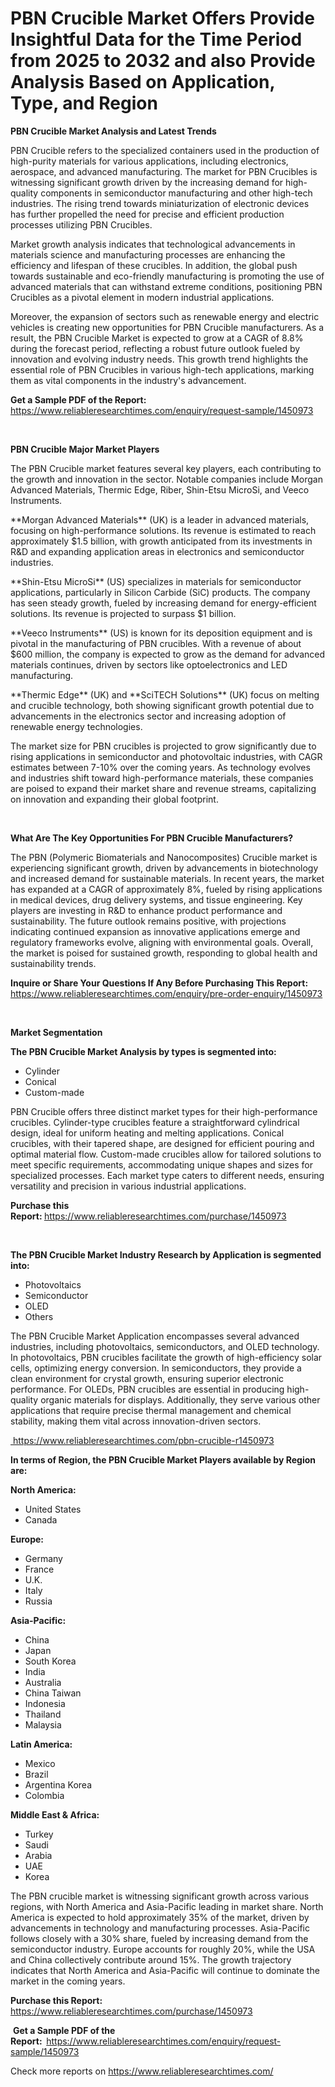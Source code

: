<p><h1>PBN Crucible Market Offers Provide Insightful Data for the Time Period from 2025 to 2032 and also Provide Analysis Based on Application, Type, and Region</h1></p><p><strong>PBN Crucible Market Analysis and Latest Trends</strong></p>
<p><p>PBN Crucible refers to the specialized containers used in the production of high-purity materials for various applications, including electronics, aerospace, and advanced manufacturing. The market for PBN Crucibles is witnessing significant growth driven by the increasing demand for high-quality components in semiconductor manufacturing and other high-tech industries. The rising trend towards miniaturization of electronic devices has further propelled the need for precise and efficient production processes utilizing PBN Crucibles.</p><p>Market growth analysis indicates that technological advancements in materials science and manufacturing processes are enhancing the efficiency and lifespan of these crucibles. In addition, the global push towards sustainable and eco-friendly manufacturing is promoting the use of advanced materials that can withstand extreme conditions, positioning PBN Crucibles as a pivotal element in modern industrial applications.</p><p>Moreover, the expansion of sectors such as renewable energy and electric vehicles is creating new opportunities for PBN Crucible manufacturers. As a result, the PBN Crucible Market is expected to grow at a CAGR of 8.8% during the forecast period, reflecting a robust future outlook fueled by innovation and evolving industry needs. This growth trend highlights the essential role of PBN Crucibles in various high-tech applications, marking them as vital components in the industry's advancement.</p></p>
<p><strong>Get a Sample PDF of the Report:&nbsp;</strong> <a href="https://www.reliableresearchtimes.com/enquiry/request-sample/1450973?utm_campaign=3585&utm_medium=2&utm_source=Github&utm_content=ia&utm_term=09042025&utm_id=pbn-crucible">https://www.reliableresearchtimes.com/enquiry/request-sample/1450973</a></p>
<p>&nbsp;</p>
<p><strong>PBN Crucible Major Market Players</strong></p>
<p><p>The PBN Crucible market features several key players, each contributing to the growth and innovation in the sector. Notable companies include Morgan Advanced Materials, Thermic Edge, Riber, Shin-Etsu MicroSi, and Veeco Instruments.</p><p>**Morgan Advanced Materials** (UK) is a leader in advanced materials, focusing on high-performance solutions. Its revenue is estimated to reach approximately $1.5 billion, with growth anticipated from its investments in R&D and expanding application areas in electronics and semiconductor industries.</p><p>**Shin-Etsu MicroSi** (US) specializes in materials for semiconductor applications, particularly in Silicon Carbide (SiC) products. The company has seen steady growth, fueled by increasing demand for energy-efficient solutions. Its revenue is projected to surpass $1 billion.</p><p>**Veeco Instruments** (US) is known for its deposition equipment and is pivotal in the manufacturing of PBN crucibles. With a revenue of about $600 million, the company is expected to grow as the demand for advanced materials continues, driven by sectors like optoelectronics and LED manufacturing.</p><p>**Thermic Edge** (UK) and **SciTECH Solutions** (UK) focus on melting and crucible technology, both showing significant growth potential due to advancements in the electronics sector and increasing adoption of renewable energy technologies. </p><p>The market size for PBN crucibles is projected to grow significantly due to rising applications in semiconductor and photovoltaic industries, with CAGR estimates between 7-10% over the coming years. As technology evolves and industries shift toward high-performance materials, these companies are poised to expand their market share and revenue streams, capitalizing on innovation and expanding their global footprint.</p></p>
<p>&nbsp;</p>
<p><strong>What Are The Key Opportunities For PBN Crucible Manufacturers?</strong></p>
<p><p>The PBN (Polymeric Biomaterials and Nanocomposites) Crucible market is experiencing significant growth, driven by advancements in biotechnology and increased demand for sustainable materials. In recent years, the market has expanded at a CAGR of approximately 8%, fueled by rising applications in medical devices, drug delivery systems, and tissue engineering. Key players are investing in R&D to enhance product performance and sustainability. The future outlook remains positive, with projections indicating continued expansion as innovative applications emerge and regulatory frameworks evolve, aligning with environmental goals. Overall, the market is poised for sustained growth, responding to global health and sustainability trends.</p></p>
<p><strong>Inquire or Share Your Questions If Any Before Purchasing This Report:</strong> <a href="https://www.reliableresearchtimes.com/enquiry/pre-order-enquiry/1450973?utm_campaign=3585&utm_medium=2&utm_source=Github&utm_content=ia&utm_term=09042025&utm_id=pbn-crucible">https://www.reliableresearchtimes.com/enquiry/pre-order-enquiry/1450973</a></p>
<p>&nbsp;</p>
<p><strong>Market Segmentation</strong></p>
<p><strong>The PBN Crucible Market Analysis by types is segmented into:</strong></p>
<p><ul><li>Cylinder</li><li>Conical</li><li>Custom-made</li></ul></p>
<p><p>PBN Crucible offers three distinct market types for their high-performance crucibles. Cylinder-type crucibles feature a straightforward cylindrical design, ideal for uniform heating and melting applications. Conical crucibles, with their tapered shape, are designed for efficient pouring and optimal material flow. Custom-made crucibles allow for tailored solutions to meet specific requirements, accommodating unique shapes and sizes for specialized processes. Each market type caters to different needs, ensuring versatility and precision in various industrial applications.</p></p>
<p><strong>Purchase this Report:&nbsp;</strong><a href="https://www.reliableresearchtimes.com/purchase/1450973?utm_campaign=3585&utm_medium=2&utm_source=Github&utm_content=ia&utm_term=09042025&utm_id=pbn-crucible">https://www.reliableresearchtimes.com/purchase/1450973</a></p>
<p>&nbsp;</p>
<p><strong>The PBN Crucible Market Industry Research by Application is segmented into:</strong></p>
<p><ul><li>Photovoltaics</li><li>Semiconductor</li><li>OLED</li><li>Others</li></ul></p>
<p><p>The PBN Crucible Market Application encompasses several advanced industries, including photovoltaics, semiconductors, and OLED technology. In photovoltaics, PBN crucibles facilitate the growth of high-efficiency solar cells, optimizing energy conversion. In semiconductors, they provide a clean environment for crystal growth, ensuring superior electronic performance. For OLEDs, PBN crucibles are essential in producing high-quality organic materials for displays. Additionally, they serve various other applications that require precise thermal management and chemical stability, making them vital across innovation-driven sectors.</p></p>
<p><a href="https://www.reliableresearchtimes.com/pbn-crucible-r1450973?utm_campaign=3585&utm_medium=2&utm_source=Github&utm_content=ia&utm_term=09042025&utm_id=pbn-crucible">&nbsp;https://www.reliableresearchtimes.com/pbn-crucible-r1450973</a></p>
<p><strong>In terms of Region, the PBN Crucible Market Players available by Region are:</strong></p>
<p>
    <p> <strong> North America: </strong>
        <ul>
            <li>United States</li>
            <li>Canada</li>
        </ul>
        </p> 
    <p> <strong> Europe: </strong>
        <ul>
            <li>Germany</li>
            <li>France</li>
            <li>U.K.</li>
            <li>Italy</li>
            <li>Russia</li>
        </ul>
        </p> 
    <p> <strong> Asia-Pacific: </strong>
        <ul>
            <li>China</li>
            <li>Japan</li>
            <li>South Korea</li>
            <li>India</li>
            <li>Australia</li>
            <li>China Taiwan</li>
            <li>Indonesia</li>
            <li>Thailand</li>
            <li>Malaysia</li>
        </ul>
        </p> 
    <p> <strong> Latin America: </strong>
        <ul>
            <li>Mexico</li>
            <li>Brazil</li>
            <li>Argentina Korea</li>
            <li>Colombia</li>
        </ul>
        </p> 
    <p> <strong> Middle East & Africa: </strong>
        <ul>
            <li>Turkey</li>
            <li>Saudi</li>
            <li>Arabia</li>
            <li>UAE</li>
            <li>Korea</li>
        </ul>
    </p>
    </p>
<p><p>The PBN crucible market is witnessing significant growth across various regions, with North America and Asia-Pacific leading in market share. North America is expected to hold approximately 35% of the market, driven by advancements in technology and manufacturing processes. Asia-Pacific follows closely with a 30% share, fueled by increasing demand from the semiconductor industry. Europe accounts for roughly 20%, while the USA and China collectively contribute around 15%. The growth trajectory indicates that North America and Asia-Pacific will continue to dominate the market in the coming years.</p></p>
<p><strong>Purchase this Report: </strong><a href="https://www.reliableresearchtimes.com/purchase/1450973?utm_campaign=3585&utm_medium=2&utm_source=Github&utm_content=ia&utm_term=09042025&utm_id=pbn-crucible">https://www.reliableresearchtimes.com/purchase/1450973</a></p>
<p>&nbsp;<strong>Get a Sample PDF of the Report:&nbsp;&nbsp;</strong><a href="https://www.reliableresearchtimes.com/enquiry/request-sample/1450973?utm_campaign=3585&utm_medium=2&utm_source=Github&utm_content=ia&utm_term=09042025&utm_id=pbn-crucible">https://www.reliableresearchtimes.com/enquiry/request-sample/1450973</a></p>
<p><strong></strong></p>
<p>Check more reports on <a href="https://www.reliableresearchtimes.com/?utm_campaign=3585&utm_medium=2&utm_source=Github&utm_content=ia&utm_term=09042025&utm_id=pbn-crucible">https://www.reliableresearchtimes.com/</a></p>
